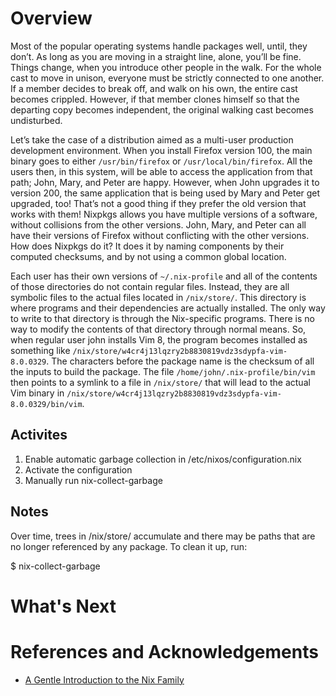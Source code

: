# Overview

Most of the popular operating systems handle packages well, until, they don’t. As long as you are moving in a straight line, alone, you’ll be fine. Things change, when you introduce other people in the walk. For the whole cast to move in unison, everyone must be strictly connected to one another. If a member decides to break off, and walk on his own, the entire cast becomes crippled. However, if that member clones himself so that the departing copy becomes independent, the original walking cast becomes undisturbed.

Let’s take the case of a distribution aimed as a multi-user production development environment. When you install Firefox version 100, the main binary goes to either `/usr/bin/firefox` or `/usr/local/bin/firefox`. All the users then, in this system, will be able to access the application from that path; John, Mary, and Peter are happy. However, when John upgrades it to version 200, the same application that is being used by Mary and Peter get upgraded, too! That’s not a good thing if they prefer the old version that works with them! Nixpkgs allows you have multiple versions of a software, without collisions from the other versions. John, Mary, and Peter can all have their versions of Firefox without conflicting with the other versions. How does Nixpkgs do it? It does it by naming components by their computed checksums, and by not using a common global location.

Each user has their own versions of `~/.nix-profile` and all of the contents of those directories do not contain regular files. Instead, they are all symbolic files to the actual files located in `/nix/store/`. This directory is where programs and their dependencies are actually installed. The only way to write to that directory is through the Nix-specific programs. There is no way to modify the contents of that directory through normal means. So, when regular user john installs Vim 8, the program becomes installed as something like `/nix/store/w4cr4j13lqzry2b8830819vdz3sdypfa-vim-8.0.0329`. The characters before the package name is the checksum of all the inputs to build the package. The file `/home/john/.nix-profile/bin/vim` then points to a symlink to a file in `/nix/store/` that will lead to the actual Vim binary in `/nix/store/w4cr4j13lqzry2b8830819vdz3sdypfa-vim-8.0.0329/bin/vim`.


## Activites

1. Enable automatic garbage collection in /etc/nixos/configuration.nix
2. Activate the configuration
3. Manually run nix-collect-garbage

## Notes

Over time, trees in /nix/store/ accumulate and there may be paths that are no longer referenced by any package. To clean it up, run:

$ nix-collect-garbage


# What's Next

# References and Acknowledgements
- [A Gentle Introduction to the Nix Family](https://ebzzry.io/en/nix)
